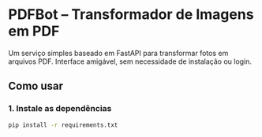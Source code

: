 # PDFBot – Transformador de Imagens em PDF

Um serviço simples baseado em FastAPI para transformar fotos em arquivos PDF. Interface amigável, sem necessidade de instalação ou login.

## Como usar

### 1. Instale as dependências

```bash
pip install -r requirements.txt

